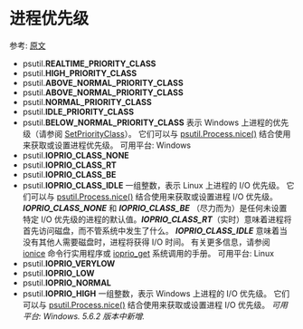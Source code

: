 # 进程优先级

参考: [原文](https://psutil.readthedocs.io/en/latest/#process-priority-constants)

[SetPriorityClass]: https://docs.microsoft.com/en-us/windows/desktop/api/processthreadsapi/nf-processthreadsapi-setpriorityclass "SetPriorityClass"
[ionice]: http://linux.die.net/man/1/ionice "ionice"
[ioprio_get]: https://linux.die.net/man/2/ioprio_get "ioprio_get"

- psutil.**REALTIME_PRIORITY_CLASS**
- psutil.**HIGH_PRIORITY_CLASS**
- psutil.**ABOVE_NORMAL_PRIORITY_CLASS**
- psutil.**ABOVE_NORMAL_PRIORITY_CLASS**
- psutil.**NORMAL_PRIORITY_CLASS**
- psutil.**IDLE_PRIORITY_CLASS**
- psutil.**BELOW_NORMAL_PRIORITY_CLASS**
  表示 Windows 上进程的优先级（请参阅 [SetPriorityClass][SetPriorityClass]）。 它们可以与 [psutil.Process.nice()](#Process.nice) 结合使用来获取或设置进程优先级。
  可用平台: Windows
- psutil.**IOPRIO_CLASS_NONE**
- psutil.**IOPRIO_CLASS_RT**
- psutil.**IOPRIO_CLASS_BE**
- psutil.**IOPRIO_CLASS_IDLE**
  一组整数，表示 Linux 上进程的 I/O 优先级。 它们可以与 [psutil.Process.nice()](#Process.nice) 结合使用来获取或设置进程 I/O 优先级。 ***IOPRIO_CLASS_NONE*** 和 ***IOPRIO_CLASS_BE*** （尽力而为）是任何未设置特定 I/O 优先级的进程的默认值。***IOPRIO_CLASS_RT***（实时）意味着进程将首先访问磁盘，而不管系统中发生了什么。 ***IOPRIO_CLASS_IDLE*** 意味着当没有其他人需要磁盘时，进程将获得 I/O 时间。 有关更多信息，请参阅 [ionice][ionice] 命令行实用程序或 [ioprio_get] 系统调用的手册。
  可用平台: Linux
- psutil.**IOPRIO_VERYLOW**
- psutil.**IOPRIO_LOW**
- psutil.**IOPRIO_NORMAL**
- psutil.**IOPRIO_HIGH**
  一组整数，表示 Windows 上进程的 I/O 优先级。 它们可以与 [psutil.Process.nice()](#Process.nice) 结合使用来获取或设置进程 I/O 优先级。
  *可用平台: Windows.*
  *5.6.2 版本中新增.*

